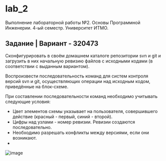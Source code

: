 # lab_2
Выполнение лабораторной работы №2. Основы Программной Инженерии. 4-ый семестр. Университет ИТМО. 

## Задание | Вариант - 320473 

Сконфигурировать в своём домашнем каталоге репозитории svn и git и загрузить в них начальную ревизию файлов с исходными кодами (в соответствии с выданным вариантом). <br />

Воспроизвести последовательность команд для систем контроля версий svn и git, осуществляющих операции над исходным кодом, приведённые на блок-схеме. <br />

При составлении последовательности команд необходимо учитывать следующие условия:
- Цвет элементов схемы указывает на пользователя, совершившего действие (красный - первый, синий - второй).
- Цифры над узлами - номер ревизии. Ревизии создаются последовательно.
- Необходимо разрешать конфликты между версиями, если они возникают.
- 
![image](https://github.com/user-attachments/assets/cdd571d1-8866-4ee4-a62f-ead1ec775475)




